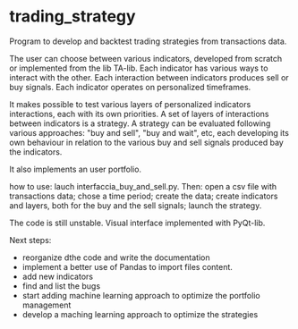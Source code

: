 # trading_strategy

Program to develop and backtest trading strategies from transactions data.

The user can choose between various indicators, developed from scratch or implemented from the lib TA-lib.
Each indicator has various ways to interact with the other. Each interaction between indicators produces sell or buy signals.
Each indicator operates on personalized timeframes.

It makes possible to test various layers of personalized indicators interactions, each with its own priorities.
A set of layers of interactions between indicators is a strategy. A strategy can be evaluated following various approaches:
"buy and sell", "buy and wait", etc, each developing its own behaviour in relation to the various buy and sell signals produced bay the indicators.

It also implements an user portfolio.

how to use:
lauch interfaccia_buy_and_sell.py.
Then:
  open a csv file with transactions data;
  chose a time period;
  create the data;
  create indicators and layers, both for the buy and the sell signals;
  launch the strategy.

The code is still unstable. 
Visual interface implemented with PyQt-lib.

Next steps:
- reorganize dthe code and write the documentation
- implement a better use of Pandas to import files content.
- add new indicators
- find and list the bugs
- start adding machine learning approach to optimize the portfolio management
- develop a maching learning approach to optimize the strategies
